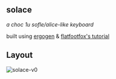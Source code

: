 solace
---

*a choc 1u sofle/alice-like keyboard*

built using [ergogen](https://ergogen.ceoloide.com/) & [flatfootfox's tutorial](https://flatfootfox.com/ergogen-introduction)

## Layout

![solace-v0](https://github.com/user-attachments/assets/44fb37a3-f89c-43d4-bc95-b67fc932a9ff)
